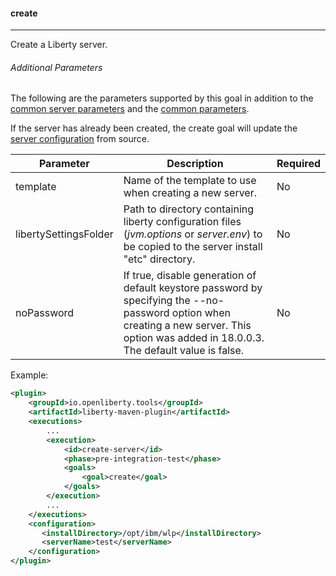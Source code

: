 #### create
---
Create a Liberty server.

###### Additional Parameters

The following are the parameters supported by this goal in addition to the [common server parameters](common-server-parameters.md#common-server-parameters) and the [common parameters](common-parameters.md#common-parameters).

If the server has already been created, the create goal will update the [server configuration](common-server-parameters.md#common-server-parameters) from source. 

| Parameter | Description | Required |
| --------  | ----------- | -------  |
| template | Name of the template to use when creating a new server. | No |
| libertySettingsFolder | Path to directory containing liberty configuration files (*jvm.options* or *server.env*) to be copied to the server install "etc" directory. | No |
| noPassword | If true, disable generation of default keystore password by specifying the --no-password option when creating a new server. This option was added in 18.0.0.3. The default value is false. | No |

Example:
```xml
<plugin>
    <groupId>io.openliberty.tools</groupId>
    <artifactId>liberty-maven-plugin</artifactId>
    <executions>
        ...
        <execution>
            <id>create-server</id>
            <phase>pre-integration-test</phase>
            <goals>
                <goal>create</goal>
            </goals>
        </execution>
        ...
    </executions>
    <configuration>
       <installDirectory>/opt/ibm/wlp</installDirectory>
       <serverName>test</serverName>
    </configuration>
</plugin>
```
